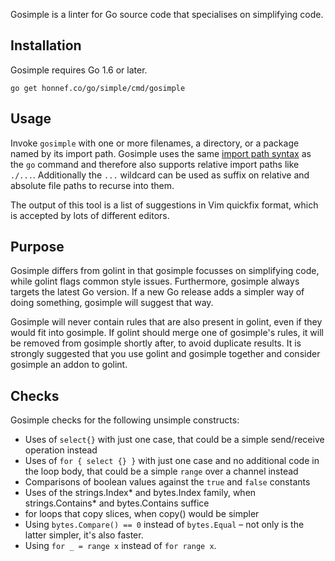 Gosimple is a linter for Go source code that specialises on
simplifying code.

## Installation

Gosimple requires Go 1.6 or later.

    go get honnef.co/go/simple/cmd/gosimple

## Usage

Invoke `gosimple` with one or more filenames, a directory, or a package named
by its import path. Gosimple uses the same
[import path syntax](https://golang.org/cmd/go/#hdr-Import_path_syntax) as
the `go` command and therefore
also supports relative import paths like `./...`. Additionally the `...`
wildcard can be used as suffix on relative and absolute file paths to recurse
into them.

The output of this tool is a list of suggestions in Vim quickfix format,
which is accepted by lots of different editors.

## Purpose

Gosimple differs from golint in that gosimple focusses on simplifying
code, while golint flags common style issues. Furthermore, gosimple
always targets the latest Go version. If a new Go release adds a
simpler way of doing something, gosimple will suggest that way.

Gosimple will never contain rules that are also present in golint,
even if they would fit into gosimple. If golint should merge one of
gosimple's rules, it will be removed from gosimple shortly after, to
avoid duplicate results. It is strongly suggested that you use golint
and gosimple together and consider gosimple an addon to golint.

## Checks

Gosimple checks for the following unsimple constructs:

- Uses of `select{}` with just one case, that could be a simple
  send/receive operation instead
- Uses of `for { select {} }` with just one case and no additional
  code in the loop body, that could be a simple `range` over a channel
  instead
- Comparisons of boolean values against the `true` and `false` constants
- Uses of the strings.Index* and bytes.Index family, when
  strings.Contains* and bytes.Contains suffice
- for loops that copy slices, when copy() would be simpler
- Using `bytes.Compare() == 0` instead of `bytes.Equal` – not only is
  the latter simpler, it's also faster.
- Using `for _ = range x` instead of `for range x`.
